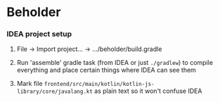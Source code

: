 Beholder
========

### IDEA project setup

1. File -> Import project... -> .../beholder/build.gradle

2. Run 'assemble' gradle task (from IDEA or just `./gradlew`)
   to compile everything and place certain things where IDEA can see them

3. Mark file `frontend/src/main/kotlin/kotlin-js-library/core/javalang.kt` as plain text
   so it won't confuse IDEA
